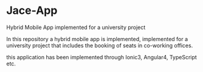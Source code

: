 # Jace-App
Hybrid Mobile App implemented for a university project

In this repository a hybrid mobile app is implemented, implemented for a university project that includes the booking of seats in co-working offices.


this application has been implemented through Ionic3, Angular4, TypeScript etc.
